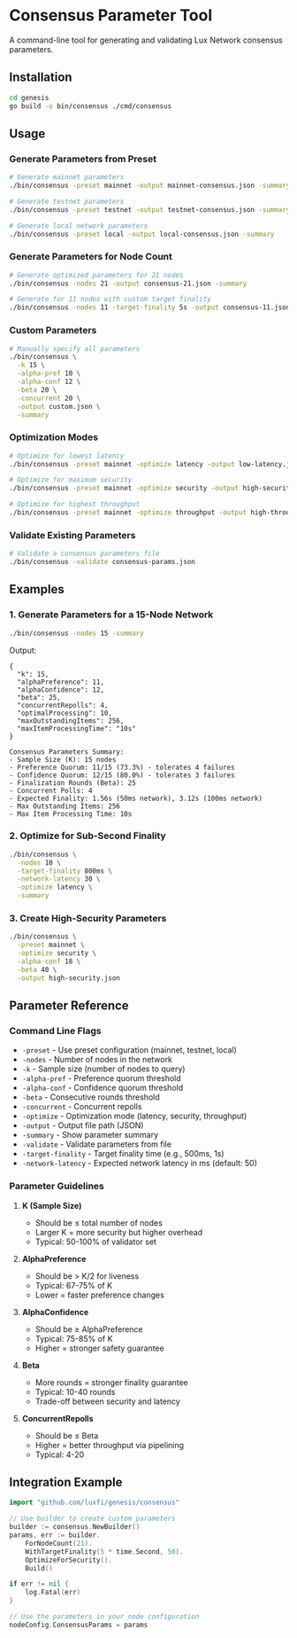# Consensus Parameter Tool

A command-line tool for generating and validating Lux Network consensus parameters.

## Installation

```bash
cd genesis
go build -o bin/consensus ./cmd/consensus
```

## Usage

### Generate Parameters from Preset

```bash
# Generate mainnet parameters
./bin/consensus -preset mainnet -output mainnet-consensus.json -summary

# Generate testnet parameters  
./bin/consensus -preset testnet -output testnet-consensus.json -summary

# Generate local network parameters
./bin/consensus -preset local -output local-consensus.json -summary
```

### Generate Parameters for Node Count

```bash
# Generate optimized parameters for 21 nodes
./bin/consensus -nodes 21 -output consensus-21.json -summary

# Generate for 11 nodes with custom target finality
./bin/consensus -nodes 11 -target-finality 5s -output consensus-11.json -summary
```

### Custom Parameters

```bash
# Manually specify all parameters
./bin/consensus \
  -k 15 \
  -alpha-pref 10 \
  -alpha-conf 12 \
  -beta 20 \
  -concurrent 20 \
  -output custom.json \
  -summary
```

### Optimization Modes

```bash
# Optimize for lowest latency
./bin/consensus -preset mainnet -optimize latency -output low-latency.json

# Optimize for maximum security  
./bin/consensus -preset mainnet -optimize security -output high-security.json

# Optimize for highest throughput
./bin/consensus -preset mainnet -optimize throughput -output high-throughput.json
```

### Validate Existing Parameters

```bash
# Validate a consensus parameters file
./bin/consensus -validate consensus-params.json
```

## Examples

### 1. Generate Parameters for a 15-Node Network

```bash
./bin/consensus -nodes 15 -summary
```

Output:
```
{
  "k": 15,
  "alphaPreference": 11,
  "alphaConfidence": 12,
  "beta": 25,
  "concurrentRepolls": 4,
  "optimalProcessing": 10,
  "maxOutstandingItems": 256,
  "maxItemProcessingTime": "10s"
}

Consensus Parameters Summary:
- Sample Size (K): 15 nodes
- Preference Quorum: 11/15 (73.3%) - tolerates 4 failures
- Confidence Quorum: 12/15 (80.0%) - tolerates 3 failures  
- Finalization Rounds (Beta): 25
- Concurrent Polls: 4
- Expected Finality: 1.56s (50ms network), 3.12s (100ms network)
- Max Outstanding Items: 256
- Max Item Processing Time: 10s
```

### 2. Optimize for Sub-Second Finality

```bash
./bin/consensus \
  -nodes 10 \
  -target-finality 800ms \
  -network-latency 30 \
  -optimize latency \
  -summary
```

### 3. Create High-Security Parameters

```bash
./bin/consensus \
  -preset mainnet \
  -optimize security \
  -alpha-conf 18 \
  -beta 40 \
  -output high-security.json
```

## Parameter Reference

### Command Line Flags

- `-preset` - Use preset configuration (mainnet, testnet, local)
- `-nodes` - Number of nodes in the network
- `-k` - Sample size (number of nodes to query)
- `-alpha-pref` - Preference quorum threshold
- `-alpha-conf` - Confidence quorum threshold  
- `-beta` - Consecutive rounds threshold
- `-concurrent` - Concurrent repolls
- `-optimize` - Optimization mode (latency, security, throughput)
- `-output` - Output file path (JSON)
- `-summary` - Show parameter summary
- `-validate` - Validate parameters from file
- `-target-finality` - Target finality time (e.g., 500ms, 1s)
- `-network-latency` - Expected network latency in ms (default: 50)

### Parameter Guidelines

1. **K (Sample Size)**
   - Should be ≤ total number of nodes
   - Larger K = more security but higher overhead
   - Typical: 50-100% of validator set

2. **AlphaPreference**
   - Should be > K/2 for liveness
   - Typical: 67-75% of K
   - Lower = faster preference changes

3. **AlphaConfidence**  
   - Should be ≥ AlphaPreference
   - Typical: 75-85% of K
   - Higher = stronger safety guarantee

4. **Beta**
   - More rounds = stronger finality guarantee
   - Typical: 10-40 rounds
   - Trade-off between security and latency

5. **ConcurrentRepolls**
   - Should be ≤ Beta
   - Higher = better throughput via pipelining
   - Typical: 4-20

## Integration Example

```go
import "github.com/luxfi/genesis/consensus"

// Use builder to create custom parameters
builder := consensus.NewBuilder()
params, err := builder.
    ForNodeCount(21).
    WithTargetFinality(5 * time.Second, 50).
    OptimizeForSecurity().
    Build()

if err != nil {
    log.Fatal(err)
}

// Use the parameters in your node configuration
nodeConfig.ConsensusParams = params
```
